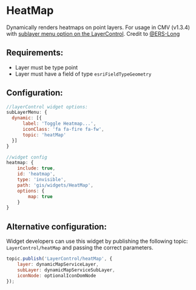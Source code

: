 HeatMap
=======

Dynamically renders heatmaps on point layers. For usage in CMV (v1.3.4) with [sublayer menu option on the LayerControl](http://docs.cmv.io/en/latest/widgets/LayerControl/). Credit to [@ERS-Long](https://github.com/ERS-Long/HeatMap)

## Requirements:

* Layer must be type point
* Layer must have a field of type `esriFieldTypeGeometry`

## Configuration:

```JavaScript
//layerControl widget options:
subLayerMenu: {
  dynamic: [{
      label: 'Toggle Heatmap...',
      iconClass: 'fa fa-fire fa-fw',
      topic: 'heatMap'
  }]
}
```

```JavaScript
//widget config
heatmap: {
    include: true,
    id: 'heatmap',
    type: 'invisible',
    path: 'gis/widgets/HeatMap',
    options: {
        map: true
    }
}
```

## Alternative configuration:

Widget developers can use this widget by publishing the following topic: `LayerControl/heatMap` and passing the correct parameters.

```JavaScript
topic.publish('LayerControl/heatMap', {
	layer: dynamicMapServiceLayer,
	subLayer: dynamicMapServiceSubLayer,
	iconNode: optionalIconDomNode
});
```
